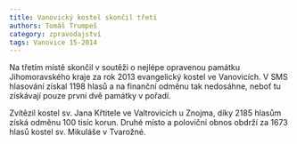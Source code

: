 ```yaml
---
title: Vanovický kostel skončil třetí
authors: Tomáš Trumpeš
category: zpravodajství
tags: Vanovice 15-2014
---
```


Na třetím místě skončil v soutěži o nejlépe opravenou památku Jihomoravského kraje za rok 2013 evangelický kostel ve Vanovicích. V SMS hlasování získal 1198 hlasů a na finanční odměnu tak nedosáhne, neboť tu získávají pouze první dvě památky v pořadí.

Zvítězil kostel sv. Jana Křtitele ve Valtrovicích u Znojma, díky 2185 hlasům získá odměnu 100 tisíc korun. Druhé místo a poloviční obnos obdrží za 1673 hlasů kostel sv. Mikuláše v Tvarožné.
